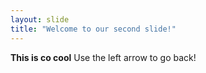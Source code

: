 ```yaml
---
layout: slide
title: "Welcome to our second slide!"
---
```

**This is co cool**
Use the left arrow to go back!
